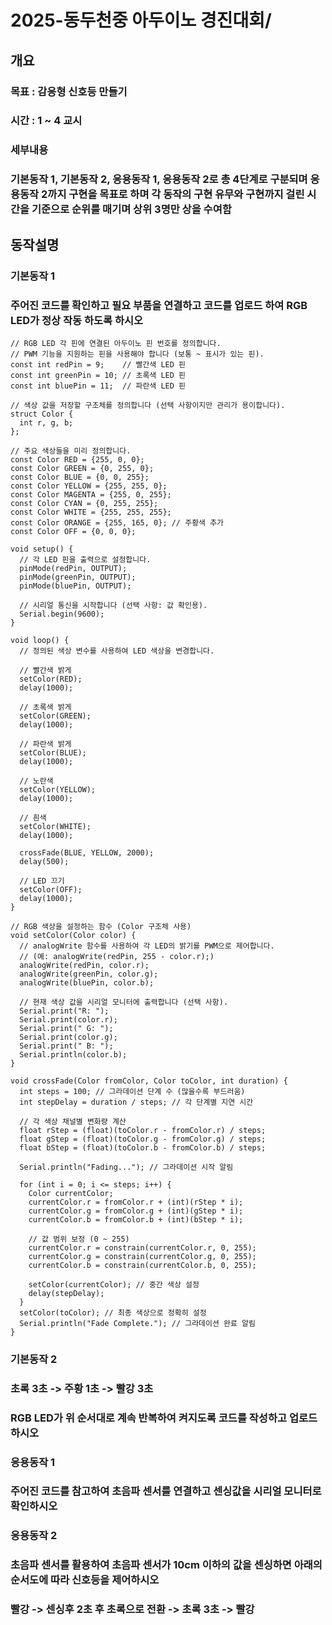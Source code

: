 # 2025-동두천중 아두이노 경진대회/

## 개요
### 목표 : 감응형 신호등 만들기
### 시간 : 1 ~ 4 교시
### 세부내용
### 기본동작 1, 기본동작 2, 응용동작 1, 응용동작 2로 총 4단계로 구분되며 응용동작 2까지 구현을 목표로 하며 각 동작의 구현 유무와 구현까지 걸린 시간을 기준으로 순위를 매기며 상위 3명만 상을 수여함

## 동작설명
### 기본동작 1
### 주어진 코드를 확인하고 필요 부품을 연결하고 코드를 업로드 하여 RGB LED가 정상 작동 하도록 하시오

```arduino
// RGB LED 각 핀에 연결된 아두이노 핀 번호를 정의합니다.
// PWM 기능을 지원하는 핀을 사용해야 합니다 (보통 ~ 표시가 있는 핀).
const int redPin = 9;    // 빨간색 LED 핀
const int greenPin = 10; // 초록색 LED 핀
const int bluePin = 11;  // 파란색 LED 핀

// 색상 값을 저장할 구조체를 정의합니다 (선택 사항이지만 관리가 용이합니다).
struct Color {
  int r, g, b;
};

// 주요 색상들을 미리 정의합니다.
const Color RED = {255, 0, 0};
const Color GREEN = {0, 255, 0};
const Color BLUE = {0, 0, 255};
const Color YELLOW = {255, 255, 0};
const Color MAGENTA = {255, 0, 255};
const Color CYAN = {0, 255, 255};
const Color WHITE = {255, 255, 255};
const Color ORANGE = {255, 165, 0}; // 주황색 추가
const Color OFF = {0, 0, 0};

void setup() {
  // 각 LED 핀을 출력으로 설정합니다.
  pinMode(redPin, OUTPUT);
  pinMode(greenPin, OUTPUT);
  pinMode(bluePin, OUTPUT);

  // 시리얼 통신을 시작합니다 (선택 사항: 값 확인용).
  Serial.begin(9600);
}

void loop() {
  // 정의된 색상 변수를 사용하여 LED 색상을 변경합니다.

  // 빨간색 밝게
  setColor(RED);
  delay(1000);

  // 초록색 밝게
  setColor(GREEN);
  delay(1000);

  // 파란색 밝게
  setColor(BLUE);
  delay(1000);

  // 노란색
  setColor(YELLOW);
  delay(1000);

  // 흰색
  setColor(WHITE);
  delay(1000);

  crossFade(BLUE, YELLOW, 2000);
  delay(500);

  // LED 끄기
  setColor(OFF);
  delay(1000);
}

// RGB 색상을 설정하는 함수 (Color 구조체 사용)
void setColor(Color color) {
  // analogWrite 함수를 사용하여 각 LED의 밝기를 PWM으로 제어합니다.
  // (예: analogWrite(redPin, 255 - color.r);)
  analogWrite(redPin, color.r);
  analogWrite(greenPin, color.g);
  analogWrite(bluePin, color.b);

  // 현재 색상 값을 시리얼 모니터에 출력합니다 (선택 사항).
  Serial.print("R: ");
  Serial.print(color.r);
  Serial.print(" G: ");
  Serial.print(color.g);
  Serial.print(" B: ");
  Serial.println(color.b);
}

void crossFade(Color fromColor, Color toColor, int duration) {
  int steps = 100; // 그라데이션 단계 수 (많을수록 부드러움)
  int stepDelay = duration / steps; // 각 단계별 지연 시간

  // 각 색상 채널별 변화량 계산
  float rStep = (float)(toColor.r - fromColor.r) / steps;
  float gStep = (float)(toColor.g - fromColor.g) / steps;
  float bStep = (float)(toColor.b - fromColor.b) / steps;

  Serial.println("Fading..."); // 그라데이션 시작 알림

  for (int i = 0; i <= steps; i++) {
    Color currentColor;
    currentColor.r = fromColor.r + (int)(rStep * i);
    currentColor.g = fromColor.g + (int)(gStep * i);
    currentColor.b = fromColor.b + (int)(bStep * i);

    // 값 범위 보정 (0 ~ 255)
    currentColor.r = constrain(currentColor.r, 0, 255);
    currentColor.g = constrain(currentColor.g, 0, 255);
    currentColor.b = constrain(currentColor.b, 0, 255);
    
    setColor(currentColor); // 중간 색상 설정
    delay(stepDelay);
  }
  setColor(toColor); // 최종 색상으로 정확히 설정
  Serial.println("Fade Complete."); // 그라데이션 완료 알림
}
```
### 기본동작 2
### 초록 3초 -> 주황 1초 -> 빨강 3초 
### RGB LED가 위 순서대로 계속 반복하여 켜지도록 코드를 작성하고 업로드 하시오

### 응용동작 1
### 주어진 코드를 참고하여 초음파 센서를 연결하고 센싱값을 시리얼 모니터로 확인하시오

### 응용동작 2 
### 초음파 센서를 활용하여 초음파 센서가 10cm 이하의 값을 센싱하면 아래의 순서도에 따라 신호등을 제어하시오
### 빨강 -> 센싱후 2초 후 초록으로 전환 -> 초록 3초 -> 빨강
